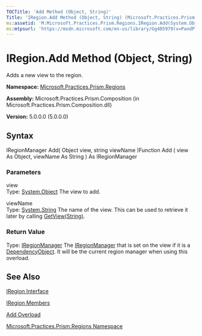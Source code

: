 ```yaml
---
TOCTitle: 'Add Method (Object, String)'
Title: 'IRegion.Add Method (Object, String) (Microsoft.Practices.Prism.Regions)'
ms:assetid: 'M:Microsoft.Practices.Prism.Regions.IRegion.Add(System.Object,System.String)'
ms:mtpsurl: 'https://msdn.microsoft.com/en-us/library/Gg405979(v=PandP.50)'
---
```



# IRegion.Add Method (Object, String)

Adds a new view to the region.

**Namespace:** [Microsoft.Practices.Prism.Regions](https://msdn.microsoft.com/library/microsoft.practices.prism.regions)
**Assembly:** Microsoft.Practices.Prism.Composition (in Microsoft.Practices.Prism.Composition.dll)

**Version:** 5.0.0.0 (5.0.0.0)

## Syntax

IRegionManager Add( Object view, string viewName )Function Add ( view As Object, viewName As String ) As IRegionManager

### Parameters

view  
Type: [System.Object](http://msdn.microsoft.com/en-us/library/e5kfa45b)
The view to add.

viewName  
Type: [System.String](http://msdn.microsoft.com/en-us/library/s1wwdcbf)
The name of the view. This can be used to retrieve it later by calling [GetView(String)](https://msdn.microsoft.com/library/microsoft.practices.prism.regions.iregion.getview(system.string)).

### Return Value

Type: [IRegionManager](https://msdn.microsoft.com/library/microsoft.practices.prism.regions.iregionmanager)
The [IRegionManager](https://msdn.microsoft.com/library/microsoft.practices.prism.regions.iregionmanager) that is set on the view if it is a [DependencyObject](http://msdn.microsoft.com/en-us/library/ms589309). It will be the current region manager when using this overload.

## See Also

[IRegion Interface](https://msdn.microsoft.com/library/microsoft.practices.prism.regions.iregion)

[IRegion Members](https://msdn.microsoft.com/allmembers.t:microsoft.practices.prism.regions.iregion)

[Add Overload](https://msdn.microsoft.com/overload:microsoft.practices.prism.regions.iregion.add)

[Microsoft.Practices.Prism.Regions Namespace](https://msdn.microsoft.com/library/microsoft.practices.prism.regions)
